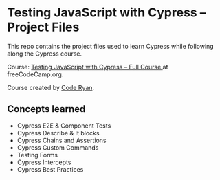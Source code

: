 # Testing JavaScript with Cypress – Project Files

This repo contains the project files used to learn Cypress while following along the Cypress course.

Course: [Testing JavaScript with Cypress – Full Course
](https://youtu.be/u8vMu7viCm8) at
freeCodeCamp.org.

Course created by [Code Ryan](https://www.youtube.com/channel/UCOdnxscz3oI8cAtitQ7Lkdw).

## Concepts learned

- Cypress E2E & Component Tests
- Cypress Describe & It blocks
- Cypress Chains and Assertions
- Cypress Custom Commands
- Testing Forms
- Cypress Intercepts
- Cypress Best Practices
